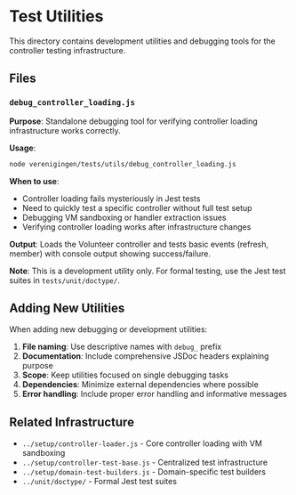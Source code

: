 # Test Utilities

This directory contains development utilities and debugging tools for the controller testing infrastructure.

## Files

### `debug_controller_loading.js`

**Purpose**: Standalone debugging tool for verifying controller loading infrastructure works correctly.

**Usage**:
```bash
node verenigingen/tests/utils/debug_controller_loading.js
```

**When to use**:
- Controller loading fails mysteriously in Jest tests
- Need to quickly test a specific controller without full test setup  
- Debugging VM sandboxing or handler extraction issues
- Verifying controller loading works after infrastructure changes

**Output**: Loads the Volunteer controller and tests basic events (refresh, member) with console output showing success/failure.

**Note**: This is a development utility only. For formal testing, use the Jest test suites in `tests/unit/doctype/`.

## Adding New Utilities

When adding new debugging or development utilities:

1. **File naming**: Use descriptive names with `debug_` prefix
2. **Documentation**: Include comprehensive JSDoc headers explaining purpose
3. **Scope**: Keep utilities focused on single debugging tasks
4. **Dependencies**: Minimize external dependencies where possible
5. **Error handling**: Include proper error handling and informative messages

## Related Infrastructure

- `../setup/controller-loader.js` - Core controller loading with VM sandboxing
- `../setup/controller-test-base.js` - Centralized test infrastructure  
- `../setup/domain-test-builders.js` - Domain-specific test builders
- `../unit/doctype/` - Formal Jest test suites